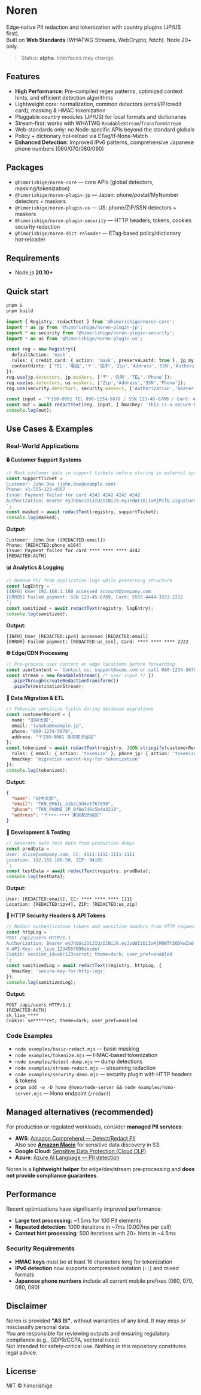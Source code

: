 # Noren

Edge‑native PII redaction and tokenization with country plugins (JP/US first).  
Built on **Web Standards** (WHATWG Streams, WebCrypto, fetch). Node 20+ only.

> Status: **alpha**. Interfaces may change.

## Features
- **High Performance**: Pre-compiled regex patterns, optimized context hints, and efficient detection algorithms
- Lightweight core: normalization, common detectors (email/IP/credit card), masking & HMAC tokenization
- Pluggable country modules (JP/US) for local formats and dictionaries
- Stream‑first: works with WHATWG `ReadableStream`/`TransformStream`
- Web‑standards only: no Node‑specific APIs beyond the standard globals
- Policy + dictionary hot‑reload via ETag/If‑None‑Match
- **Enhanced Detection**: Improved IPv6 patterns, comprehensive Japanese phone numbers (060/070/080/090)

## Packages
- `@himorishige/noren-core` — core APIs (global detectors, masking/tokenization)
- `@himorishige/noren-plugin-jp` — Japan: phone/postal/MyNumber detectors + maskers
- `@himorishige/noren-plugin-us` — US: phone/ZIP/SSN detectors + maskers
- `@himorishige/noren-plugin-security` — HTTP headers, tokens, cookies security redaction
- `@himorishige/noren-dict-reloader` — ETag‑based policy/dictionary hot‑reloader

## Requirements
- Node.js **20.10+**

## Quick start
```sh
pnpm i
pnpm build
```

```ts
import { Registry, redactText } from '@himorishige/noren-core';
import * as jp from '@himorishige/noren-plugin-jp';
import * as security from '@himorishige/noren-plugin-security';
import * as us from '@himorishige/noren-plugin-us';

const reg = new Registry({
  defaultAction: 'mask',
  rules: { credit_card: { action: 'mask', preserveLast4: true }, jp_my_number: { action: 'remove' } },
  contextHints: ['TEL','電話','〒','住所','Zip','Address','SSN','Authorization','Bearer','Cookie']
});
reg.use(jp.detectors, jp.maskers, ['〒','住所','TEL','Phone']);
reg.use(us.detectors, us.maskers, ['Zip','Address','SSN','Phone']);
reg.use(security.detectors, security.maskers, ['Authorization','Bearer','Cookie','X-API-Key','token']);

const input = '〒150-0001 TEL 090-1234-5678 / SSN 123-45-6789 / Card: 4242 4242 4242 4242 / Authorization: Bearer eyJ0eXAiOiJKV1QiLCJhbGciOiJIUzI1NiJ9.eyJzdWIiOiIxMjM0NTY3ODkwIn0.signature';
const out = await redactText(reg, input, { hmacKey: 'this-is-a-secure-key-16plus-chars' });
console.log(out);
```

## Use Cases & Examples

### Real-World Applications

**🔒 Customer Support Systems**
```ts
// Mask customer data in support tickets before storing in external systems
const supportTicket = `
Customer: John Doe (john.doe@example.com)
Phone: +1-555-123-4567
Issue: Payment failed for card 4242 4242 4242 4242
Authorization: Bearer eyJhbGciOiJIUzI1NiJ9.eyJzdWIiOiIxMjMifQ.signature
`;
const masked = await redactText(registry, supportTicket);
console.log(masked);
```
**Output:**
```
Customer: John Doe ([REDACTED:email])
Phone: [REDACTED:phone_e164]  
Issue: Payment failed for card **** **** **** 4242
[REDACTED:AUTH]
```

**📊 Analytics & Logging**  
```ts
// Remove PII from application logs while preserving structure
const logEntry = `
[INFO] User 192.168.1.100 accessed account@company.com 
[ERROR] Failed payment: SSN 123-45-6789, Card: 5555-4444-3333-2222
`;
const sanitized = await redactText(registry, logEntry);
console.log(sanitized);
```
**Output:**
```
[INFO] User [REDACTED:ipv4] accessed [REDACTED:email]
[ERROR] Failed payment: [REDACTED:us_ssn], Card: **** **** **** 2222
```

**🌐 Edge/CDN Processing**
```ts
// Pre-process user content at edge locations before forwarding
const userContent = `Contact us: support@acme.com or call 080-1234-5678`;
const stream = new ReadableStream({ /* user input */ })
  .pipeThrough(createRedactionTransform())
  .pipeTo(destinationStream);
```

**🔄 Data Migration & ETL**
```ts
// Tokenize sensitive fields during database migrations
const customerRecord = {
  name: "田中太郎", 
  email: "tanaka@example.jp",
  phone: "090-1234-5678",
  address: "〒150-0001 東京都渋谷区"
};
const tokenized = await redactText(registry, JSON.stringify(customerRecord), {
  rules: { email: { action: 'tokenize' }, phone_jp: { action: 'tokenize' } },
  hmacKey: 'migration-secret-key-for-tokenization'
});
console.log(tokenized);
```
**Output:**
```json
{
  "name": "田中太郎",
  "email": "TKN_EMAIL_a1b2c3d4e5f67890",
  "phone": "TKN_PHONE_JP_9f8e7d6c5b4a3210",
  "address": "〒•••-•••• 東京都渋谷区"
}
```

**🧪 Development & Testing**
```ts
// Generate safe test data from production dumps
const prodData = `
User: alice@company.com, CC: 4111-1111-1111-1111
Location: 192.168.100.50, ZIP: 94105
`;
const testData = await redactText(registry, prodData);
console.log(testData);
```
**Output:**
```
User: [REDACTED:email], CC: **** **** **** 1111
Location: [REDACTED:ipv4], ZIP: [REDACTED:us_zip]
```

**🔐 HTTP Security Headers & API Tokens**
```ts
// Redact authentication tokens and sensitive headers from HTTP requests
const httpLog = `
POST /api/users HTTP/1.1
Authorization: Bearer eyJhbGciOiJIUzI1NiJ9.eyJzdWIiOiIxMjM0NTY3ODkwIn0.signature
X-API-Key: sk_live_1234567890abcdef
Cookie: session_id=abc123secret; theme=dark; user_pref=enabled
`;
const sanitizedLog = await redactText(registry, httpLog, {
  hmacKey: 'secure-key-for-http-logs'
});
console.log(sanitizedLog);
```
**Output:**
```
POST /api/users HTTP/1.1
[REDACTED:AUTH]
sk_live_****
Cookie: se*****ret; theme=dark; user_pref=enabled
```

### Code Examples
- `node examples/basic-redact.mjs` — basic masking
- `node examples/tokenize.mjs` — HMAC‑based tokenization
- `node examples/detect-dump.mjs` — dump detections
- `node examples/stream-redact.mjs` — streaming redaction
- `node examples/security-demo.mjs` — security plugin with HTTP headers & tokens
- `pnpm add -w -D hono @hono/node-server && node examples/hono-server.mjs` — Hono endpoint (`/redact`)

## Managed alternatives (recommended)
For production or regulated workloads, consider **managed PII services**:

- **AWS**: [Amazon Comprehend — Detect/Redact PII](https://docs.aws.amazon.com/comprehend/latest/dg/how-pii.html)  
  Also see **[Amazon Macie](https://docs.aws.amazon.com/macie/latest/user/what-is-macie.html)** for sensitive data discovery in S3.
- **Google Cloud**: [Sensitive Data Protection (Cloud DLP)](https://cloud.google.com/sensitive-data-protection/docs/deidentify-sensitive-data)
- **Azure**: [Azure AI Language — PII detection](https://learn.microsoft.com/azure/ai-services/language-service/personally-identifiable-information/how-to/redact-text-pii)

Noren is a **lightweight helper** for edge/dev/stream pre‑processing and **does not provide compliance guarantees**.

## Performance

Recent optimizations have significantly improved performance:
- **Large text processing**: ~1.5ms for 100 PII elements
- **Repeated detection**: 1000 iterations in ~7ms (0.007ms per call)  
- **Context hint processing**: 500 iterations with 20+ hints in ~4.5ms

### Security Requirements
- **HMAC keys** must be at least 16 characters long for tokenization
- **IPv6 detection** now supports compressed notation (`::`) and mixed formats
- **Japanese phone numbers** include all current mobile prefixes (060, 070, 080, 090)

## Disclaimer
Noren is provided **"AS IS"**, without warranties of any kind. It may miss or misclassify personal data.  
You are responsible for reviewing outputs and ensuring regulatory compliance (e.g., GDPR/CCPA, sectoral rules).  
Not intended for safety‑critical use. Nothing in this repository constitutes legal advice.

## License
MIT © himorishige
